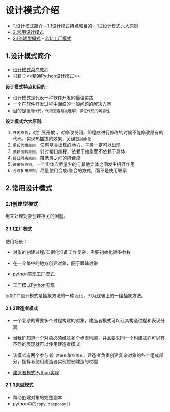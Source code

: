 # 设计模式介绍

<!-- vim-markdown-toc Marked -->

* [1.设计模式简介](#1.设计模式简介)
        - [1.1设计模式特点和目的](#1.1设计模式特点和目的)
        - [1.2设计模式六大原则](#1.2设计模式六大原则)
* [2.常用设计模式](#2.常用设计模式)
* [2.1创建型模式](#2.1创建型模式)
        - [2.1.1工厂模式](#2.1.1工厂模式)

<!-- vim-markdown-toc -->

## 1.设计模式简介

- [设计模式菜鸟教程](https://www.runoob.com/design-pattern/design-pattern-intro.html)
- 书籍：<<精通Python设计模式>>

**设计模式特点和目的:**

- 设计模式是代表一种软件开发的最佳实践
- 一个在软件开发过程中面临的一般问题的解决方案
- 目的是`重用代码，代码更容易被理解，保证代码的可靠性`

**设计模式六大原则:**

1. `开闭原则`，对扩展开放 ，对修改关闭，即程序进行修改的时候不能修改原有的代码，实现热插拔的效果，关键是`抽象化`
2. `里氏代换原则`，任何基类出现的地方，子类一定可以出现
3. `依赖倒转原则`，针对接口编程，依赖于抽象而不依赖于具体
4. `接口隔离原则`，降低类之间的耦合度
5. `迪米特原则`，一个实体应尽量少的与其他实体之间发生相互作用
6. `合成复用原则`，尽量使用合成/聚合的方式，而不是使用继承

## 2.常用设计模式

### 2.1创建型模式

用来处理对象创建相关的问题。

#### 2.1.1工厂模式

使用场景：

- 对象的创建过程/实例化准备工作复杂，需要初始化很多参数
- 在一个集中的地方创建对象，便于跟踪对象

- [python实现工厂模式](https://www.cnblogs.com/llbky/p/11322246.html)
- [工厂模式Python实现](./design_patterns/factory_pattern.py)

`抽象工厂`设计模式是抽象方法的一种泛化，即为逻辑上的一组抽象方法。

#### 2.1.2建造者模式

- 一个复杂的需要多个过程构建的对象，建造者模式可以让其构造过程和表现分离
- 当我们知道一个对象必须经过多个步骤构建，并且要求同一个构建过程可以有不同的表现就可以使用建造者模式
- 该模式有两个参与者: `建造者`和`指挥者`，建造者负责创建复杂对象的各个组成部分，指挥者使用建造者实例控制建造的过程

- [建造者模式Python实现](./design_patterns/builder_pattern.py)

#### 2.1.3原型模式

- 帮助创建对象的完整副本
- python中的`copy.deepcopy()`
